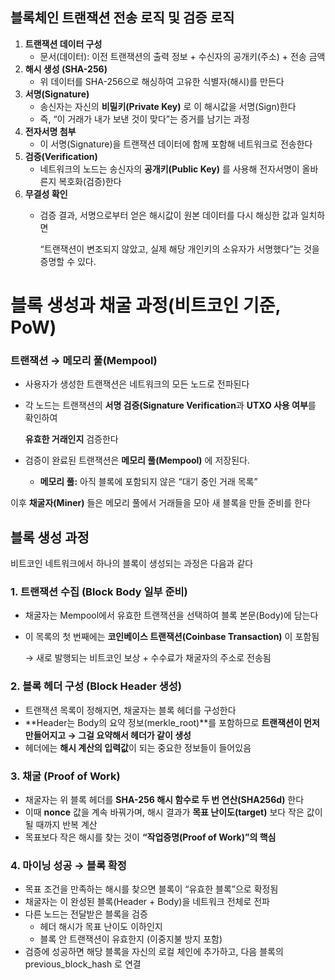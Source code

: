 ## 블록체인 트랜잭션 전송 로직 및 검증 로직
1. **트랜잭션 데이터 구성**
    - 문서(데이터): 이전 트랜잭션의 출력 정보 + 수신자의 공개키(주소) + 전송 금액
2. **해시 생성 (SHA-256)**
    - 위 데이터를 SHA-256으로 해싱하여 고유한 식별자(해시)를 만든다
3. **서명(Signature)**
    - 송신자는 자신의 **비밀키(Private Key)** 로 이 해시값을 서명(Sign)한다
    - 즉, “이 거래가 내가 보낸 것이 맞다”는 증거를 남기는 과정
4. **전자서명 첨부**
    - 이 서명(Signature)을 트랜잭션 데이터에 함께 포함해 네트워크로 전송한다
5. **검증(Verification)**
    - 네트워크의 노드는 송신자의 **공개키(Public Key)** 를 사용해 전자서명이 올바른지 복호화(검증)한다
6. **무결성 확인**
    - 검증 결과, 서명으로부터 얻은 해시값이 원본 데이터를 다시 해싱한 값과 일치하면
        
        “트랜잭션이 변조되지 않았고, 실제 해당 개인키의 소유자가 서명했다”는 것을 증명할 수 있다.


# **블록 생성과 채굴 과정(비트코인 기준, PoW)**
### 트랜잭션 → 메모리 풀(Mempool)

- 사용자가 생성한 트랜잭션은 네트워크의 모든 노드로 전파된다
- 각 노드는 트랜잭션의 **서명 검증(Signature Verification**과 **UTXO 사용 여부**를 확인하여
    
    **유효한 거래인지** 검증한다
    
- 검증이 완료된 트랜잭션은 **메모리 풀(Mempool)** 에 저장된다.
    - **메모리 풀:** 아직 블록에 포함되지 않은 “대기 중인 거래 목록”

이후 **채굴자(Miner)** 들은 메모리 풀에서 거래들을 모아 새 블록을 만들 준비를 한다

## **블록 생성 과정**

비트코인 네트워크에서 하나의 블록이 생성되는 과정은 다음과 같다

### **1. 트랜잭션 수집 (Block Body 일부 준비)**

- 채굴자는 Mempool에서 유효한 트랜잭션을 선택하여 블록 본문(Body)에 담는다
- 이 목록의 첫 번째에는 **코인베이스 트랜잭션(Coinbase Transaction)** 이 포함됨
    
    → 새로 발행되는 비트코인 보상 + 수수료가 채굴자의 주소로 전송됨
    

### **2. 블록 헤더 구성 (Block Header 생성)**

- 트랜잭션 목록이 정해지면, 채굴자는 블록 헤더를 구성한다
- **Header는 Body의 요약 정보(merkle_root)**를 포함하므로 **트랜잭션이 먼저 만들어지고 → 그걸 요약해서 헤더가 같이 생성**
- 헤더에는 **해시 계산의 입력값**이 되는 중요한 정보들이 들어있음



### **3.  채굴 (Proof of Work)**

- 채굴자는 위 블록 헤더를 **SHA-256 해시 함수로 두 번 연산(SHA256d)** 한다
- 이때 **nonce** 값을 계속 바꿔가며, 해시 결과가 **목표 난이도(target)** 보다 작은 값이 될 때까지 반복 계산
- 목표보다 작은 해시를 찾는 것이 **“작업증명(Proof of Work)”의 핵심**


### **4. 마이닝 성공 → 블록 확정**

- 목표 조건을 만족하는 해시를 찾으면 블록이 “유효한 블록”으로 확정됨
- 채굴자는 이 완성된 블록(Header + Body)을 네트워크 전체로 전파
- 다른 노드는 전달받은 블록을 검증
    - 헤더 해시가 목표 난이도 이하인지
    - 블록 안 트랜잭션이 유효한지 (이중지불 방지 포함)
- 검증에 성공하면 해당 블록을 자신의 로컬 체인에 추가하고, 다음 블록의 previous_block_hash 로 연결
